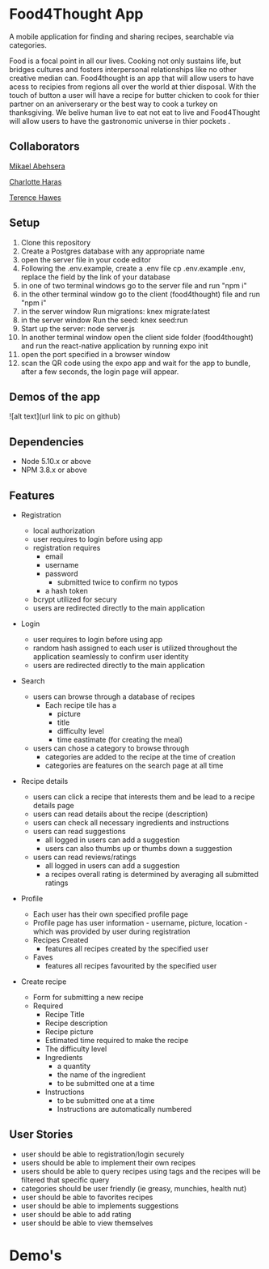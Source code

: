 # Food4Thought App

A mobile application for finding and sharing recipes, searchable via categories.


Food is a focal point in all our lives.  Cooking not only sustains life, but bridges cultures and fosters interpersonal relationships like no other creative median can. Food4thought  is an app that will allow users to have acess to recipies from regions  all over the world at thier disposal. With the touch of button a user will have a recipe for butter chicken to cook for thier partner on an aniverserary or the best way to cook a turkey on thanksgiving. We belive human live to eat not eat to live and Food4Thought will allow users to  have  the gastronomic universe in thier pockets .

## Collaborators

[Mikael Abehsera](https://github.com/MikaelAbehsera)

[Charlotte Haras](https://github.com/char55)

[Terence Hawes](https://github.com/Terence1991)

## Setup

1. Clone this repository
2. Create a Postgres database with any appropriate name
3. open the server file in your code editor
4. Following the .env.example, create a .env file cp .env.example .env, replace the field by the link of your database
5. in one of two terminal windows go to the server file and run "npm i"
6. in the other terminal window go to the client (food4thought) file and run "npm i"
7. in the server window Run migrations: knex migrate:latest
8. in the server window Run the seed: knex seed:run
9. Start up the server: node server.js
10. In another terminal window open the client side folder (food4thought) and run the react-native application by running expo init
11. open the port specified in a browser window 
12. scan the QR code using the expo app and wait for the app to bundle, after a few seconds, the login page will appear.

## Demos of the app

![alt text](url link to pic on github)


## Dependencies

- Node 5.10.x or above
- NPM 3.8.x or above

## Features

* Registration
  * local authorization 
  * user requires to login before using app
  * registration requires 
    * email
    * username
    * password 
      * submitted twice to confirm no typos
    * a hash token
  * bcrypt utilized for secury
  * users are redirected directly to the main application

* Login
  * user requires to login before using app
  * random hash assigned to each user is utilized throughout the application seamlessly to confirm user identity
  * users are redirected directly to the main application

* Search
  * users can browse through a database of recipes
    * Each recipe tile has a 
      * picture
      * title
      * difficulty level
      * time eastimate (for creating the meal)
  * users can chose a category to browse through
    * categories are added to the recipe at the time of creation
    * categories are features on the search page at all time

* Recipe details
  * users can click a recipe that interests them and be lead to a recipe details page
  * users can read details about the recipe (description)
  * users can check all necessary ingredients and instructions
  * users can read suggestions 
    * all logged in users can add a suggestion
    * users can also thumbs up or thumbs down a suggestion
  * users can read reviews/ratings 
    * all logged in users can add a suggestion
    * a recipes overall rating is determined by averaging all submitted ratings

* Profile
  * Each user has their own specified profile page
  * Profile page has user information - username, picture, location - which was provided by user during registration
  * Recipes Created
    * features all recipes created by the specified user
  * Faves
    * features all recipes favourited by the specified user

* Create recipe
  * Form for submitting a new recipe
  * Required
    * Recipe Title
    * Recipe description
    * Recipe picture
    * Estimated time required to make the recipe
    * The difficulty level
    * Ingredients
      * a quantity 
      * the name of the ingredient
      * to be submitted one at a time
    * Instructions
      * to be submitted one at a time
      * Instructions are automatically numbered
      
  


## User Stories

* user  should be able to registration/login securely
* users should be able to implement their own recipes 
* users should be able to query recipes using tags  and the recipes will be filtered that specific query
* categories should be user friendly (ie greasy, munchies, health nut)
* user should be able to favorites recipes 
* user should be able to implements suggestions
* user should be able to add rating
* user should be able to view themselves 


# Demo's

